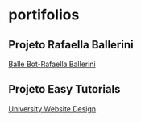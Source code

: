 # portifolios

<p>
<h2>Projeto Rafaella Ballerini</h2>
<a href="https://richard-martins.github.io/portifolios/Balle%20Bot-Rafaella%20Ballerini/">Balle Bot-Rafaella Ballerini</a>
 </p>
<p>
<h2>Projeto Easy Tutorials</h2>
<a href="https://richard-martins.github.io/portifolios/University%20Website%20Design/#">University Website Design</a>
 </p>
